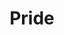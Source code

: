 ---
layout: piece
collection_: paintings
title: Pride
image: pride.jpg
media: Acrylic
dimensions: 23" x 34"
description: Painted with popsicle sticks on cardboard.
price: $100
create_date: 2015
---